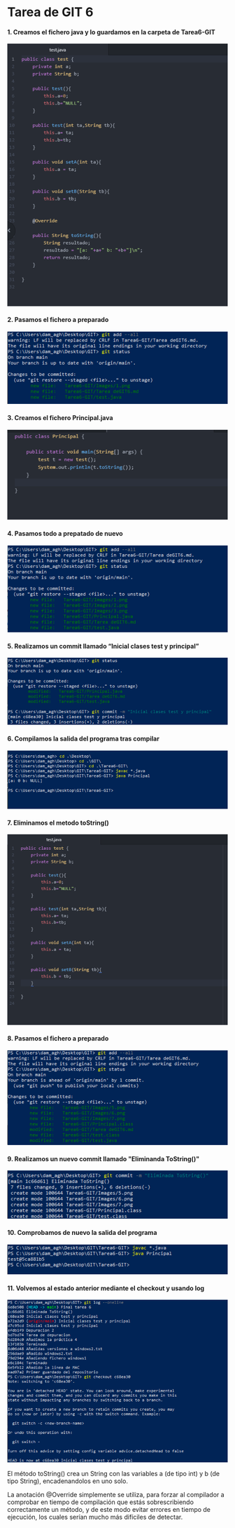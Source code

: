 # Tarea de GIT 6

#### 1. Creamos el fichero java y lo guardamos en la carpeta de Tarea6-GIT

<img src = "Images/1.png">

#### 2. Pasamos el fichero a preparado

<img src = "Images/2.png">

#### 3. Creamos el fichero Principal.java

<img src = "Images/3.png">

#### 4. Pasamos todo a prepatado de nuevo

<img src = "Images/4.png">

#### 5. Realizamos un commit llamado “Inicial clases test y principal”

<img src = "Images/5.png">

#### 6. Compilamos la salida del programa tras compilar

<img src = "Images/6.png">

#### 7. Eliminamos el metodo toString()

<img src = "Images/7.png">

#### 8. Pasamos el fichero a preparado

<img src = "Images/8.png">

#### 9. Realizamos un nuevo commit llamado "Eliminanda ToString()"

<img src = "Images/9.png">

#### 10. Comprobamos de nuevo la salida del programa

<img src = "Images/10.png">

#### 11. Volvemos al estado anterior mediante el checkout y usando log

<img src = "Images/11.png">

El método toString() crea un String con las variables a (de tipo int) y b (de tipo String), encadenandolos en uno solo.

La anotación @Override simplemente se utiliza, para forzar al compilador a comprobar en tiempo de compilación que estás sobrescribiendo correctamente un método, y de este modo evitar errores en tiempo de ejecución, los cuales serían mucho más difíciles de detectar.